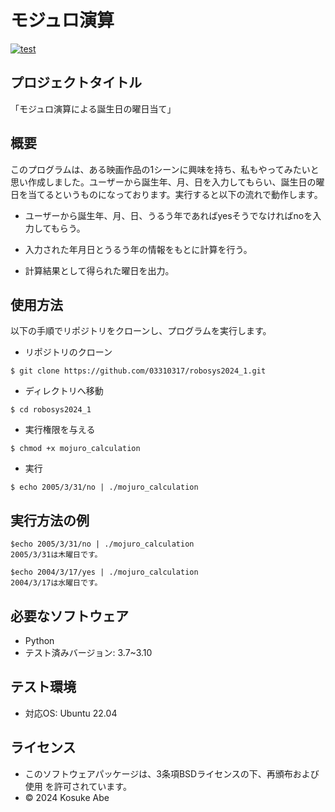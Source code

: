 # モジュロ演算
[![test](https://github.com/03310317/robosys2024_1/actions/workflows/test.yml/badge.svg)](https://github.com/03310317/robosys2024_1/actions/workflows/test.yml)

## プロジェクトタイトル

「モジュロ演算による誕生日の曜日当て」

## 概要

このプログラムは、ある映画作品の1シーンに興味を持ち、私もやってみたいと思い作成しました。ユーザーから誕生年、月、日を入力してもらい、誕生日の曜日を当てるというものになっております。実行すると以下の流れで動作します。
- ユーザーから誕生年、月、日、うるう年であればyesそうでなければnoを入力してもらう。

- 入力された年月日とうるう年の情報をもとに計算を行う。

- 計算結果として得られた曜日を出力。

## 使用方法

以下の手順でリポジトリをクローンし、プログラムを実行します。

- リポジトリのクローン
```
$ git clone https://github.com/03310317/robosys2024_1.git
```

- ディレクトリへ移動
```
$ cd robosys2024_1
```

- 実行権限を与える
```
$ chmod +x mojuro_calculation
```

- 実行
```
$ echo 2005/3/31/no | ./mojuro_calculation
```

## 実行方法の例

```
$echo 2005/3/31/no | ./mojuro_calculation
2005/3/31は木曜日です。
```

```
$echo 2004/3/17/yes | ./mojuro_calculation
2004/3/17は水曜日です。
```

##  必要なソフトウェア
- Python
 - テスト済みバージョン: 3.7~3.10

## テスト環境
- 対応OS: Ubuntu 22.04

## ライセンス
- このソフトウェアパッケージは、3条項BSDライセンスの下、再頒布および使用   を許可されています。
- © 2024 Kosuke Abe
